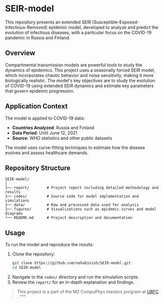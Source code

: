 # SEIR-model

This repository presents an extended SEIR (Susceptible-Exposed-Infectious-Removed) epidemic model, developed to analyze and predict the evolution of infectious diseases, with a particular focus on the COVID-19 pandemic in Russia and Finland.

## Overview

Compartmental transmission models are powerful tools to study the dynamics of epidemics. This project uses a seasonally forced SEIR model, which incorporates chaotic behavior and noise sensitivity, making it more biologically realistic. The model's key objectives are to study the evolution of COVID-19 using extended SEIR dynamics and estimate key parameters that govern epidemic progression.

## Application Context

The model is applied to COVID-19 data:
- **Countries Analyzed**: Russia and Finland
- **Data Period**: Until June 12, 2021
- **Source**: WHO statistics and other public datasets

The model uses curve-fitting techniques to estimate how the disease evolves and assess healthcare demands.

## Repository Structure

```
SEIR-model/
│
├── report/        # Project report including detailed methodology and results
├── codes/         # Source code for model implementation and simulations
├── data/          # Raw and processed data used for analysis
├── figures/       # Visualizations such as epidemic curves and model diagrams
└── README.md      # Project description and documentation
```

## Usage

To run the model and reproduce the results:

1. Clone the repository:
   ```bash
   git clone https://github.com/nehabinish/SEIR-model.git
   cd SEIR-model
   ```
2. Navigate to the `codes/` directory and run the simulation scripts.
3. Review the `report/` for an in-depth explanation and findings.

> This project is a part of the M2 CompuPhys masters program at [UBFC](https://www.ubfc.fr/en/) .
"""
 
